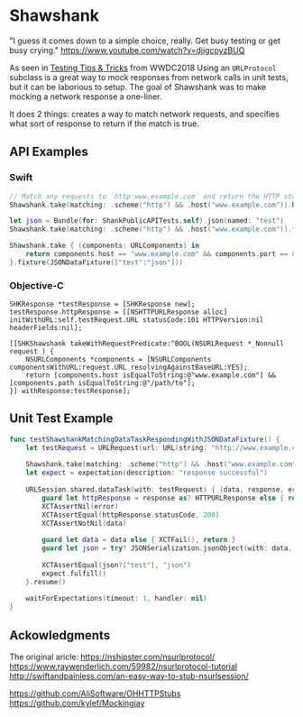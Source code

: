# Shawshank
"I guess it comes down to a simple choice, really. Get busy testing or get busy crying."
https://www.youtube.com/watch?v=djigcpyzBUQ

As seen in [Testing Tips & Tricks](https://developer.apple.com/videos/play/wwdc2018/417/?time=480) from WWDC2018 Using an `URLProtocol` subclass is a great way to mock responses from network calls in unit tests, but it can be laborious to setup. The goal of Shawshank was to make mocking a network response a one-liner.

It does 2 things: creates a way to match network requests, and specifies what sort of response to return if the match is true.

## API Examples
### Swift
```swift
// Match any requests to `http:www.example.com` and return the HTTP status: Not Permitted
Shawshank.take(matching: .scheme("http") && .host("www.example.com")).httpStatus(.notPermitted)
```

```swift
let json = Bundle(for: ShankPublicAPITests.self).json(named: "test")
Shawshank.take(matching: .scheme("http") && .host("www.example.com")).fixture(json)
```

```swift
Shawshank.take { (components: URLComponents) in
    return components.host == "www.example.com" && components.port == 82
}.fixture(JSONDataFixture(["test":"json"]))
```

### Objective-C
```objc
SHKResponse *testResponse = [SHKResponse new];
testResponse.httpResponse = [[NSHTTPURLResponse alloc] initWithURL:self.testRequest.URL statusCode:101 HTTPVersion:nil headerFields:nil];

[[SHKShawshank takeWithRequestPredicate:^BOOL(NSURLRequest *_Nonnull request ) {
    NSURLComponents *components = [NSURLComponents componentsWithURL:request.URL resolvingAgainstBaseURL:YES];
    return [components.host isEqualToString:@"www.example.com"] && [components.path isEqualToString:@"/path/to"];
}] withResponse:testResponse];
```

## Unit Test Example
```swift
func testShawshankMatchingDataTaskRespondingWithJSONDataFixture() {
    let testRequest = URLRequest(url: URL(string: "http://www.example.com")!)
    
    Shawshank.take(matching: .scheme("http") && .host("www.example.com")).fixture(JSONDataFixture(["test":"json"]))
    let expect = expectation(description: "response successful")
    
    URLSession.shared.dataTask(with: testRequest) { (data, response, error) -> Void in
        guard let httpResponse = response as? HTTPURLResponse else { return }
        XCTAssertNil(error)
        XCTAssertEqual(httpResponse.statusCode, 200)
        XCTAssertNotNil(data)
        
        guard let data = data else { XCTFail(); return }
        guard let json = try? JSONSerialization.jsonObject(with: data, options:[]) as? Dictionary<String, String> else { XCTFail(); return }
            
        XCTAssertEqual(json?["test"], "json")
        expect.fulfill()
    }.resume()
        
    waitForExpectations(timeout: 1, handler: nil)
}
```

## Ackowledgments
The original aricle: https://nshipster.com/nsurlprotocol/
https://www.raywenderlich.com/59982/nsurlprotocol-tutorial
http://swiftandpainless.com/an-easy-way-to-stub-nsurlsession/

https://github.com/AliSoftware/OHHTTPStubs
https://github.com/kylef/Mockingjay

